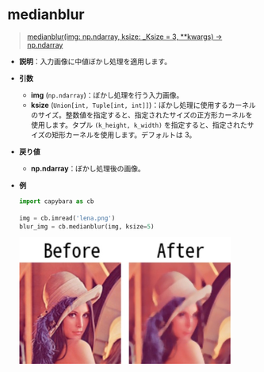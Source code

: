 # medianblur

> [medianblur(img: np.ndarray, ksize: \_Ksize = 3, \*\*kwargs) -> np.ndarray](https://github.com/DocsaidLab/Capybara/blob/975d62fba4f76db59e715c220f7a2af5ad8d050e/capybara/vision/functionals.py#L78)

- **説明**：入力画像に中値ぼかし処理を適用します。

- **引数**

  - **img** (`np.ndarray`)：ぼかし処理を行う入力画像。
  - **ksize** (`Union[int, Tuple[int, int]]`)：ぼかし処理に使用するカーネルのサイズ。整数値を指定すると、指定されたサイズの正方形カーネルを使用します。タプル `(k_height, k_width)` を指定すると、指定されたサイズの矩形カーネルを使用します。デフォルトは 3。

- **戻り値**

  - **np.ndarray**：ぼかし処理後の画像。

- **例**

  ```python
  import capybara as cb

  img = cb.imread('lena.png')
  blur_img = cb.medianblur(img, ksize=5)
  ```

  ![medianblur](./resource/test_medianblur.jpg)
